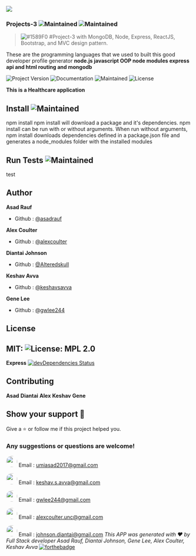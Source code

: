 ![](mainpage.png)
 
### Projects-3 ![Maintained](https://img.shields.io/badge/burger-yellowgreen) ![Maintained](https://img.shields.io/badge/UNC-bootCamp-blue)

> ![#1589F0](https://placehold.it/15/1589F0/000000?text=+) #Project-3 with MongoDB, Node, Express, ReactJS, Bootstrap, and MVC design pattern.

These are the programming languages that we used to built this good developer profile generator
**node.js javascript OOP node modules express api and html routing and mongodb**


![Project Version](https://img.shields.io/badge/Version-version1.1-blue)  ![Documentation](https://img.shields.io/badge/Documentation-Yes-yellowgreen) ![Maintained](https://img.shields.io/badge/Maintained-Yes-yellowgreen)  ![License](https://img.shields.io/badge/License-MIT-green)

**This is a Healthcare application**

## Install  ![Maintained](https://img.shields.io/badge/npm-install-red)
npm install
npm install will download a package and it's dependencies. npm install can be run with or without arguments. When run without arguments, npm install downloads dependencies defined in a package.json file and generates a node_modules folder with the installed modules

## Run Tests  ![Maintained](https://img.shields.io/badge/npm-test-red)
test

## Author
**Asad Rauf**
- Github : [@asadrauf](https://github.com/asadrauf)

**Alex Coulter**
- Github : [@alexcoulter](https://github.com/alexcoulter)

**Diantai Johnson**
- Github : [@Alteredskull](https://github.com/Alteredskull)

**Keshav Avva**
- Github : [@keshavsavva](https://github.com/keshavsavva)

**Gene Lee**
- Github : [@gwlee244](https://github.com/gwlee244) 

## License 
MIT: ![License: MPL 2.0](https://img.shields.io/badge/License-MPL%202.0-brightgreen.svg)
---
**Express** [![devDependencies Status](https://david-dm.org/dwyl/hapi-auth-jwt2/dev-status.svg)](https://david-dm.org/dwyl/hapi-auth-jwt2?type=dev)
## Contributing
**Asad**
**Diantai**
**Alex**
**Keshav** 
**Gene**

## Show your support :pray:
Give a :star: or follow me if this project helped you.
### Any suggestions or questions are welcome!
<img src="https://avatars1.githubusercontent.com/u/7818024?v=4" style="border-radius: 18px" width="30px" style = "border: 2px solid green" /> Email : [umiasad2017@gmail.com](asadrauf)


<img src= "https://avatars1.githubusercontent.com/u/58408384?v=4" style="border-radius: 18px" width="30px" style = "border: 2px solid green" /> Email : [keshav.s.avva@gmail.com](keshavsavva)


<img src= "https://avatars1.githubusercontent.com/u/55607961?v=4" style="border-radius: 18px" width="30px" style = "border: 2px solid green" /> Email : [gwlee244@gmail.com](gwlee244)


<img src= "https://avatars1.githubusercontent.com/u/19214549?v=4" style="border-radius: 18px" width="30px" style = "border: 2px solid green" /> Email : [alexcoulter.unc@gmail.com](alexcoulter)


<img src= "https://avatars1.githubusercontent.com/u/23248472?v=4" style="border-radius: 18px" width="30px" style = "border: 2px solid green" /> Email : [johnson.diantai@gmail.com](Alteredskull)
*This APP was generated with :heart: by Full Stack developer Asad Rauf, Diantai Johnson, Gene Lee, Alex Coulter, Keshav Avva*
[![forthebadge](https://forthebadge.com/images/badges/made-with-javascript.svg)](https://forthebadge.com)
